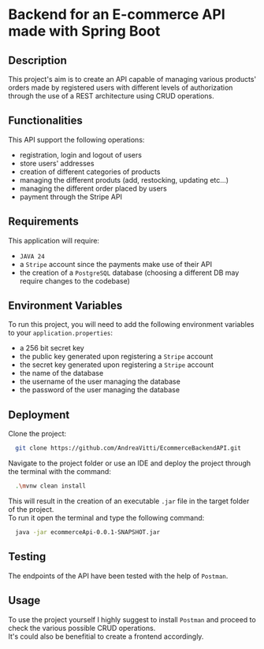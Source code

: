 
# Backend for an E-commerce API made with Spring Boot


## Description
This project's aim is to create an API capable of managing various products' orders made by registered users with different levels of authorization through the use of a REST architecture using CRUD operations.


## Functionalities
This API support the following operations:
- registration, login and logout of users
- store users' addresses 
- creation of different categories of products
- managing the different produts (add, restocking, updating etc...)
- managing the different order placed by users 
- payment through the Stripe API

## Requirements
This application will require: 
- `JAVA 24` 
- a `Stripe` account since the payments make use of their API
- the creation of a `PostgreSQL` database (choosing a different DB may require changes to the codebase)


## Environment Variables
To run this project, you will need to add the following environment variables to your `application.properties`:
- a 256 bit secret key
- the public key generated upon registering a `Stripe` account
- the secret key generated upon registering a `Stripe` account
- the name of the database 
- the username of the user managing the database
- the password of the user managing the database


## Deployment
Clone the project:

```bash
  git clone https://github.com/AndreaVitti/EcommerceBackendAPI.git
```
Navigate to the project folder or use an IDE and deploy the project through the terminal with the command:

```bash
  .\mvnw clean install 
```
This will result in the creation of an executable `.jar` file in the target folder of the project.\
To run it open the terminal and type the following command:
```bash
  java -jar ecommerceApi-0.0.1-SNAPSHOT.jar 
```

## Testing
The endpoints of the API have been tested with the help of `Postman`.

## Usage
To use the project yourself I highly suggest to install `Postman` and proceed to check the various possible CRUD operations.\
It's could also be benefitial to create a frontend accordingly.
